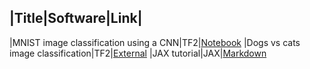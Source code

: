 |Title|Software|Link|
------------------------------
|MNIST image classification using a CNN|TF2|[Notebook](https://colab.research.google.com/github/probml/pyprobml/blob/master/notebooks/cnn_mnist_tf.ipynb)
|Dogs vs cats image classification|TF2|[External](https://www.tensorflow.org/tutorials/images/classification)
|JAX tutorial|JAX|[Markdown](https://colab.research.google.com/github/probml/pyprobml/blob/master/notebooks/jax_tutorials.md)